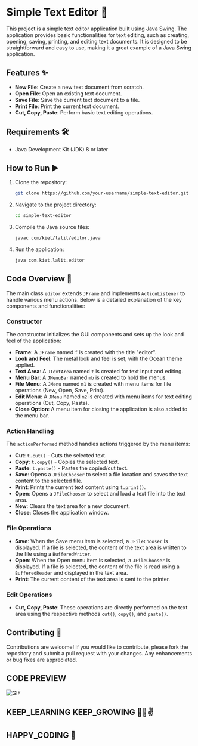 # Simple Text Editor 📝

This project is a simple text editor application built using Java Swing. The application provides basic functionalities for text editing, such as creating, opening, saving, printing, and editing text documents. It is designed to be straightforward and easy to use, making it a great example of a Java Swing application.

## Features ✨

- **New File**: Create a new text document from scratch.
- **Open File**: Open an existing text document.
- **Save File**: Save the current text document to a file.
- **Print File**: Print the current text document.
- **Cut, Copy, Paste**: Perform basic text editing operations.

## Requirements 🛠️

- Java Development Kit (JDK) 8 or later

## How to Run ▶️

1. Clone the repository:
    ```bash
    git clone https://github.com/your-username/simple-text-editor.git
    ```

2. Navigate to the project directory:
    ```bash
    cd simple-text-editor
    ```

3. Compile the Java source files:
    ```bash
    javac com/kiet/lalit/editor.java
    ```

4. Run the application:
    ```bash
    java com.kiet.lalit.editor
    ```

## Code Overview 📜

The main class `editor` extends `JFrame` and implements `ActionListener` to handle various menu actions. Below is a detailed explanation of the key components and functionalities:

### Constructor

The constructor initializes the GUI components and sets up the look and feel of the application:

- **Frame**: A `JFrame` named `f` is created with the title "editor".
- **Look and Feel**: The metal look and feel is set, with the Ocean theme applied.
- **Text Area**: A `JTextArea` named `t` is created for text input and editing.
- **Menu Bar**: A `JMenuBar` named `mb` is created to hold the menus.
- **File Menu**: A `JMenu` named `m1` is created with menu items for file operations (New, Open, Save, Print).
- **Edit Menu**: A `JMenu` named `m2` is created with menu items for text editing operations (Cut, Copy, Paste).
- **Close Option**: A menu item for closing the application is also added to the menu bar.

### Action Handling

The `actionPerformed` method handles actions triggered by the menu items:

- **Cut**: `t.cut()` - Cuts the selected text.
- **Copy**: `t.copy()` - Copies the selected text.
- **Paste**: `t.paste()` - Pastes the copied/cut text.
- **Save**: Opens a `JFileChooser` to select a file location and saves the text content to the selected file.
- **Print**: Prints the current text content using `t.print()`.
- **Open**: Opens a `JFileChooser` to select and load a text file into the text area.
- **New**: Clears the text area for a new document.
- **Close**: Closes the application window.

### File Operations

- **Save**: When the Save menu item is selected, a `JFileChooser` is displayed. If a file is selected, the content of the text area is written to the file using a `BufferedWriter`.
- **Open**: When the Open menu item is selected, a `JFileChooser` is displayed. If a file is selected, the content of the file is read using a `BufferedReader` and displayed in the text area.
- **Print**: The current content of the text area is sent to the printer.

### Edit Operations

- **Cut, Copy, Paste**: These operations are directly performed on the text area using the respective methods `cut()`, `copy()`, and `paste()`.

## Contributing 🤝

Contributions are welcome! If you would like to contribute, please fork the repository and submit a pull request with your changes. Any enhancements or bug fixes are appreciated.


## CODE PREVIEW
![GIF](https://github.com/Lalitsh01/JAVA_Projects/assets/106839375/66d23fbe-c86b-4b29-ab84-4681c91faea1)


## KEEP_LEARNING KEEP_GROWING 🧑‍💻✌️

## HAPPY_CODING 🚀

